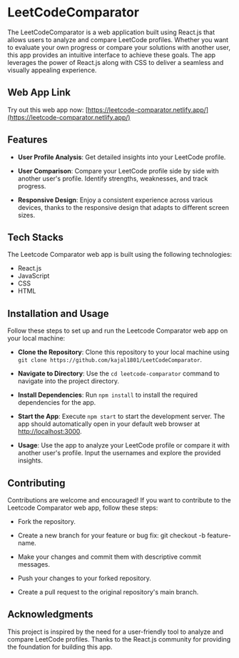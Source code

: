 # LeetCodeComparator

The LeetCodeComparator is a web application built using React.js that allows users to analyze and compare LeetCode profiles. Whether you want to evaluate your own progress or compare your solutions with another user, this app provides an intuitive interface to achieve these goals. The app leverages the power of React.js along with CSS to deliver a seamless and visually appealing experience.

## Web App Link

Try out this web app now: [https://leetcode-comparator.netlify.app/](https://leetcode-comparator.netlify.app/)

## Features

- <b>User Profile Analysis</b>: Get detailed insights into your LeetCode profile.

- <b>User Comparison</b>: Compare your LeetCode profile side by side with another user's profile. Identify strengths, weaknesses, and track progress.

- <b>Responsive Design</b>: Enjoy a consistent experience across various devices, thanks to the responsive design that adapts to different screen sizes.

## Tech Stacks

The Leetcode Comparator web app is built using the following technologies:

- React.js
- JavaScript
- CSS
- HTML

## Installation and Usage
Follow these steps to set up and run the Leetcode Comparator web app on your local machine:

- <b>Clone the Repository</b>: Clone this repository to your local machine using `git clone https://github.com/kajal1801/LeetCodeComparator`.

- <b>Navigate to Directory</b>: Use the `cd leetcode-comparator` command to navigate into the project directory.

- <b>Install Dependencies</b>: Run `npm install` to install the required dependencies for the app.

- <b>Start the App</b>: Execute `npm start` to start the development server. The app should automatically open in your default web browser at [http://localhost:3000](http://localhost:3000).

- <b>Usage</b>: Use the app to analyze your LeetCode profile or compare it with another user's profile. Input the usernames and explore the provided insights.

## Contributing

Contributions are welcome and encouraged! If you want to contribute to the Leetcode Comparator web app, follow these steps:

- Fork the repository.

- Create a new branch for your feature or bug fix: git checkout -b feature-name.

- Make your changes and commit them with descriptive commit messages.

- Push your changes to your forked repository.

- Create a pull request to the original repository's main branch.

## Acknowledgments
This project is inspired by the need for a user-friendly tool to analyze and compare LeetCode profiles. Thanks to the React.js community for providing the foundation for building this app.
